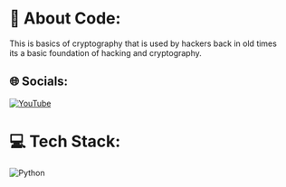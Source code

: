 # 💫 About Code:
This is basics of cryptography that is used by hackers back in old times <br>its a basic foundation of hacking and cryptography.


## 🌐 Socials:
[![YouTube](https://img.shields.io/badge/YouTube-%23FF0000.svg?logo=YouTube&logoColor=white)](https://youtube.com/c/https://www.youtube.com/channel/UCCjdXFKa_bzIrlwjuZP39YA?sub_confirmation=1) 

# 💻 Tech Stack:
![Python](https://img.shields.io/badge/python-3670A0?style=for-the-badge&logo=python&logoColor=ffdd54)
